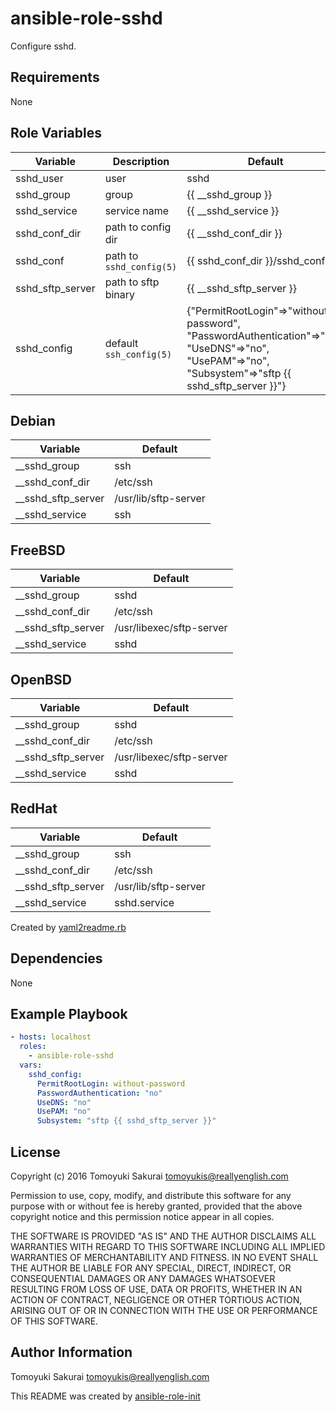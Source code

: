 ansible-role-sshd
=====================

Configure sshd.

Requirements
------------

None

Role Variables
--------------

| Variable | Description | Default |
|----------|-------------|---------|
| sshd\_user | user | sshd |
| sshd\_group | group | {{ \_\_sshd\_group }} |
| sshd\_service | service name | {{ \_\_sshd\_service }} |
| sshd\_conf\_dir | path to config dir | {{ \_\_sshd\_conf\_dir }} |
| sshd\_conf | path to `sshd_config(5)` | {{ sshd\_conf\_dir }}/sshd\_config |
| sshd\_sftp\_server | path to sftp binary | {{ \_\_sshd\_sftp\_server }} |
| sshd\_config | default `ssh_config(5)` | {"PermitRootLogin"=>"without-password", "PasswordAuthentication"=>"no", "UseDNS"=>"no", "UsePAM"=>"no", "Subsystem"=>"sftp {{ sshd\_sftp\_server }}"} |

## Debian

| Variable | Default |
|----------|---------|
| \_\_sshd\_group | ssh |
| \_\_sshd\_conf\_dir | /etc/ssh |
| \_\_sshd\_sftp\_server | /usr/lib/sftp-server |
| \_\_sshd\_service | ssh |


## FreeBSD

| Variable | Default |
|----------|---------|
| \_\_sshd\_group | sshd |
| \_\_sshd\_conf\_dir | /etc/ssh |
| \_\_sshd\_sftp\_server | /usr/libexec/sftp-server |
| \_\_sshd\_service | sshd |

## OpenBSD

| Variable | Default |
|----------|---------|
| \_\_sshd\_group | sshd |
| \_\_sshd\_conf\_dir | /etc/ssh |
| \_\_sshd\_sftp\_server | /usr/libexec/sftp-server |
| \_\_sshd\_service | sshd |

## RedHat

| Variable | Default |
|----------|---------|
| \_\_sshd\_group | ssh |
| \_\_sshd\_conf\_dir | /etc/ssh |
| \_\_sshd\_sftp\_server | /usr/lib/sftp-server |
| \_\_sshd\_service | sshd.service |

Created by [yaml2readme.rb](https://gist.github.com/trombik/b2df709657c08d845b1d3b3916e592d3)

Dependencies
------------

None

Example Playbook
----------------

```yaml
- hosts: localhost
  roles:
    - ansible-role-sshd
  vars:
    sshd_config:
      PermitRootLogin: without-password
      PasswordAuthentication: "no"
      UseDNS: "no"
      UsePAM: "no"
      Subsystem: "sftp {{ sshd_sftp_server }}"
```

License
-------

Copyright (c) 2016 Tomoyuki Sakurai <tomoyukis@reallyenglish.com>

Permission to use, copy, modify, and distribute this software for any
purpose with or without fee is hereby granted, provided that the above
copyright notice and this permission notice appear in all copies.

THE SOFTWARE IS PROVIDED "AS IS" AND THE AUTHOR DISCLAIMS ALL WARRANTIES
WITH REGARD TO THIS SOFTWARE INCLUDING ALL IMPLIED WARRANTIES OF
MERCHANTABILITY AND FITNESS. IN NO EVENT SHALL THE AUTHOR BE LIABLE FOR
ANY SPECIAL, DIRECT, INDIRECT, OR CONSEQUENTIAL DAMAGES OR ANY DAMAGES
WHATSOEVER RESULTING FROM LOSS OF USE, DATA OR PROFITS, WHETHER IN AN
ACTION OF CONTRACT, NEGLIGENCE OR OTHER TORTIOUS ACTION, ARISING OUT OF
OR IN CONNECTION WITH THE USE OR PERFORMANCE OF THIS SOFTWARE.

Author Information
------------------

Tomoyuki Sakurai <tomoyukis@reallyenglish.com>

This README was created by [ansible-role-init](https://gist.github.com/trombik/d01e280f02c78618429e334d8e4995c0)
